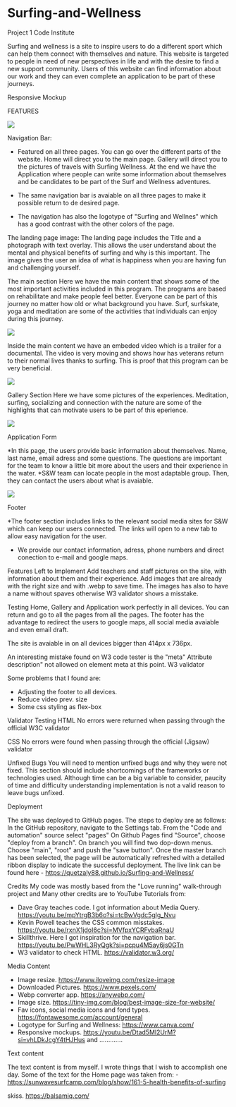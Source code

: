 # Surfing-and-Wellness
Project 1 Code Institute

Surfing and wellness is a site to inspire users to do a different sport which can help them connect with themselves and nature. This website is targeted to people in need of new perspectives in life and with the desire to find a new support community. 
Users of this website can find information about our work and they can even complete an application to be part of these journeys.


Responsive Mockup


FEATURES

![](assets/README.files/main-.webp)

Navigation Bar:

* Featured on all three pages. You can go over the different parts of the website. Home will direct you to the main page. Gallery will direct you to the pictures of travels with Surfing Wellness. At the end we have the Application where people can write some information about themselves and be candidates to be part of the Surf and Wellness adventures. 

* The same navigation bar is avaiable on all three pages to make it possible return to de desired page.

* The navigation has also the logotype of "Surfing and Wellnes" which has a good contrast with the other colors of the page. 


The landing page image:
The landing page includes the Title and a photograph with text overlay. This allows the user understand about the mental and physical benefits of surfing and why is this important. The image gives the user an idea of what is happiness when you are having fun and challenging yourself. 


The main section
Here we have the main content that shows some of the most important activities included in this program. The programs are based on rehabilitate and make people feel better. Everyone can be part of this journey no matter how old or what background you have. 
Surf, surfskate, yoga and meditation are some of the activities that individuals can enjoy during this journey. 

![](assets/README.files/content1.webp)

Inside the main content we have an embeded video which is a trailer for a documental. The video is very moving and shows how has veterans return to their normal lives thanks to surfing. This is proof that this program can be very beneficial. 

![](assets/README.files/content2.webp)

Gallery Section
Here we have some pictures of the experiences. 
Meditation, surfing, socializing and connection with the nature are some of the highlights that can motivate users to be part of this eperience. 

![](assets/README.files/gallery.webp)

Application Form

*In this page, the users provide basic information about themselves. Name, last name, email adress and some questions. 
    The questions are important for the team to know a little bit more about the users and their experience in the water. 
*S&W team can locate people in the most adaptable group. Then, they can contact the users about what is avaiable. 


![](assets/README.files/application.webp)

Footer

*The footer section includes links to the relevant social media sites for S&W which can keep our users connected. The links will open to a new tab to allow easy navigation for the user. 
* We provide our contact information, adress, phone numbers and direct conection to e-mail and google maps. 


Features Left to Implement
Add teachers and staff pictures on the site, with information about them and their experience. 
Add images that are already with the right size and with .webp to save time. The images has also to have a name without spaves otherwise W3 validator shows a misstake. 


Testing
Home, Gallery and Application work perfectly in all devices. You can return and go to all the pages from all the pages. 
The footer has the advantage to redirect the users to google maps, all social media avaiable and even email draft. 

The site is avaiable in on all devices bigger than  414px x 736px. 

An interesting mistake found on W3 code tester is the "meta" 
Attribute description" not allowed on element meta at this point. W3 validator

Some problems that I found are:
- Adjusting the footer to all devices.
- Reduce video prev. size
- Some css styling as flex-box


Validator Testing
HTML
No errors were returned when passing through the official W3C validator


CSS
No errors were found when passing through the official (Jigsaw) validator

Unfixed Bugs
You will need to mention unfixed bugs and why they were not fixed. This section should include shortcomings of the frameworks or technologies used. Although time can be a big variable to consider, paucity of time and difficulty understanding implementation is not a valid reason to leave bugs unfixed.

Deployment

The site was deployed to GitHub pages. The steps to deploy are as follows:
In the GitHub repository, navigate to the Settings tab.
From the "Code and automation" source select "pages"
On Github Pages find "Source", choose "deploy from a branch".
On branch you will find two dop-down menus. Choose "main", "root" and push the "save button".
Once the master branch has been selected, the page will be automatically refreshed with a detailed ribbon display to indicate the successful deployment.
The live link can be found here - https://quetzaly88.github.io/Surfing-and-Wellness/

Credits
My code was mostly based from the "Love running" walk-through project and 
Many other credits are to YouTube Tutorials from:
- Dave Gray teaches code. I got information about Media Query. https://youtu.be/mpYtrgB3b6o?si=tcBwVgdc5glg_Nvu
- Kevin Powell teaches the CSS common misstakes.  https://youtu.be/rxnX1jdoI6c?si=MVfpxYCRFvbaRnaU
- Skillthrive. Here I got inspiration for the navigation bar. https://youtu.be/PwWHL3RyQgk?si=pcpu4M5ay6js0GTn
- W3 validator to check HTML. https://validator.w3.org/

Media Content
- Image resize. https://www.iloveimg.com/resize-image
- Downloaded Pictures. https://www.pexels.com/
- Webp converter app. https://anywebp.com/
- Image size. https://tiny-img.com/blog/best-image-size-for-website/
- Fav icons, social media icons and fond types. https://fontawesome.com/account/general
- Logotype for Surfing and Wellness: https://www.canva.com/
- Responsive mockups. https://youtu.be/Dtad5Ml2UrM?si=vhLDkJcgY4tHJHus and .............

Text content

The text content is from myself. I wrote things that I wish to accomplish one day. Some of the text for the Home page was taken from:
-https://sunwavesurfcamp.com/blog/show/161-5-health-benefits-of-surfing


skiss.   https://balsamiq.com/

[main-page]: Screenshot-main-page.webp